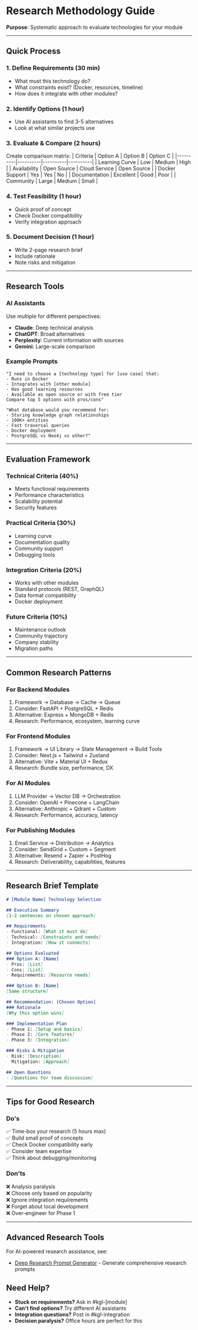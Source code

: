# Research Methodology Guide

**Purpose**: Systematic approach to evaluate technologies for your module

---

## Quick Process

### 1. Define Requirements (30 min)
- What must this technology do?
- What constraints exist? (Docker, resources, timeline)
- How does it integrate with other modules?

### 2. Identify Options (1 hour)
- Use AI assistants to find 3-5 alternatives
- Look at what similar projects use

### 3. Evaluate & Compare (2 hours)
Create comparison matrix:
| Criteria | Option A | Option B | Option C |
|----------|----------|----------|----------|
| Learning Curve | Low | Medium | High |
| Availability | Open Source | Cloud Service | Open Source |
| Docker Support | Yes | Yes | No |
| Documentation | Excellent | Good | Poor |
| Community | Large | Medium | Small |

### 4. Test Feasibility (1 hour)
- Quick proof of concept
- Check Docker compatibility
- Verify integration approach

### 5. Document Decision (1 hour)
- Write 2-page research brief
- Include rationale
- Note risks and mitigation

---

## Research Tools

### AI Assistants
Use multiple for different perspectives:
- **Claude**: Deep technical analysis
- **ChatGPT**: Broad alternatives
- **Perplexity**: Current information with sources
- **Gemini**: Large-scale comparison

### Example Prompts

```
"I need to choose a [technology type] for [use case] that:
- Runs in Docker
- Integrates with [other module]
- Has good learning resources
- Available as open source or with free tier
Compare top 5 options with pros/cons"
```

```
"What database would you recommend for:
- Storing knowledge graph relationships
- 100K+ entities
- Fast traversal queries
- Docker deployment
- PostgreSQL vs Neo4j vs other?"
```

---

## Evaluation Framework

### Technical Criteria (40%)
- Meets functional requirements
- Performance characteristics
- Scalability potential
- Security features

### Practical Criteria (30%)
- Learning curve
- Documentation quality
- Community support
- Debugging tools

### Integration Criteria (20%)
- Works with other modules
- Standard protocols (REST, GraphQL)
- Data format compatibility
- Docker deployment

### Future Criteria (10%)
- Maintenance outlook
- Community trajectory
- Company stability
- Migration paths

---

## Common Research Patterns

### For Backend Modules
1. Framework → Database → Cache → Queue
2. Consider: FastAPI + PostgreSQL + Redis
3. Alternative: Express + MongoDB + Redis
4. Research: Performance, ecosystem, learning curve

### For Frontend Modules  
1. Framework → UI Library → State Management → Build Tools
2. Consider: Next.js + Tailwind + Zustand
3. Alternative: Vite + Material UI + Redux
4. Research: Bundle size, performance, DX

### For AI Modules
1. LLM Provider → Vector DB → Orchestration
2. Consider: OpenAI + Pinecone + LangChain
3. Alternative: Anthropic + Qdrant + Custom
4. Research: Performance, accuracy, latency

### For Publishing Modules
1. Email Service → Distribution → Analytics
2. Consider: SendGrid + Custom + Segment
3. Alternative: Resend + Zapier + PostHog
4. Research: Deliverability, capabilities, features

---

## Research Brief Template

```markdown
# [Module Name] Technology Selection

## Executive Summary
[1-2 sentences on chosen approach]

## Requirements
- Functional: [What it must do]
- Technical: [Constraints and needs]
- Integration: [How it connects]

## Options Evaluated
### Option A: [Name]
- Pros: [List]
- Cons: [List]
- Requirements: [Resource needs]

### Option B: [Name]
[Same structure]

## Recommendation: [Chosen Option]
### Rationale
[Why this option wins]

### Implementation Plan
- Phase 1: [Setup and basics]
- Phase 2: [Core features]
- Phase 3: [Integration]

### Risks & Mitigation
- Risk: [Description]
  Mitigation: [Approach]

## Open Questions
- [Questions for team discussion]
```

---

## Tips for Good Research

### Do's
✅ Time-box your research (5 hours max)  
✅ Build small proof of concepts  
✅ Check Docker compatibility early  
✅ Consider team expertise  
✅ Think about debugging/monitoring

### Don'ts
❌ Analysis paralysis  
❌ Choose only based on popularity  
❌ Ignore integration requirements  
❌ Forget about local development  
❌ Over-engineer for Phase 1

---

## Advanced Research Tools

For AI-powered research assistance, see:
- [Deep Research Prompt Generator](../research/prompts/deep-research-prompt-generator.md) - Generate comprehensive research prompts

## Need Help?

- **Stuck on requirements?** Ask in #kgl-[module]
- **Can't find options?** Try different AI assistants
- **Integration questions?** Post in #kgl-integration
- **Decision paralysis?** Office hours are perfect for this